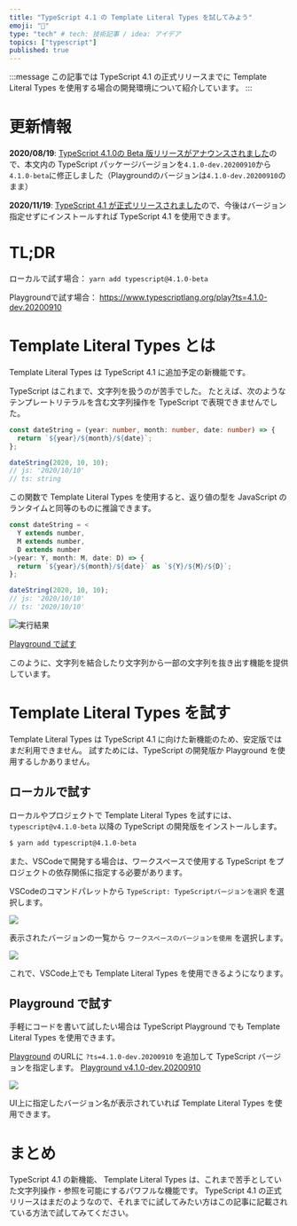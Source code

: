 ```yaml
---
title: "TypeScript 4.1 の Template Literal Types を試してみよう"
emoji: "🍬"
type: "tech" # tech: 技術記事 / idea: アイデア
topics: ["typescript"]
published: true
---
```


:::message
この記事では TypeScript 4.1 の正式リリースまでに Template Literal Types を使用する場合の開発環境について紹介しています。
:::

# 更新情報

**2020/08/19**: [TypeScript 4.1.0の Beta 版リリースがアナウンスされました](https://devblogs.microsoft.com/typescript/announcing-typescript-4-1-beta/)ので、本文内の TypeScript パッケージバージョンを`4.1.0-dev.20200910`から`4.1.0-beta`に修正しました（Playgroundのバージョンは`4.1.0-dev.20200910`のまま）

**2020/11/19**: [TypeScript 4.1 が正式リリースされました](https://devblogs.microsoft.com/typescript/announcing-typescript-4-1/)ので、今後はバージョン指定せずにインストールすれば TypeScript 4.1 を使用できます。

# TL;DR

ローカルで試す場合：
`yarn add typescript@4.1.0-beta`

Playgroundで試す場合：
https://www.typescriptlang.org/play?ts=4.1.0-dev.20200910


# Template Literal Types とは

Template Literal Types は TypeScript 4.1 に追加予定の新機能です。

TypeScript はこれまで、文字列を扱うのが苦手でした。
たとえば、次のようなテンプレートリテラルを含む文字列操作を TypeScript で表現できませんでした。

```ts
const dateString = (year: number, month: number, date: number) => {
  return `${year}/${month}/${date}`;
};

dateString(2020, 10, 10);
// js: '2020/10/10'
// ts: string
```

この関数で Template Literal Types を使用すると、返り値の型を JavaScript のランタイムと同等のものに推論できます。

```ts
const dateString = <
  Y extends number,
  M extends number,
  D extends number
>(year: Y, month: M, date: D) => {
  return `${year}/${month}/${date}` as `${Y}/${M}/${D}`;
};

dateString(2020, 10, 10);
// js: '2020/10/10'
// ts: '2020/10/10'
```

![実行結果](https://storage.googleapis.com/zenn-user-upload/w2p4i4hra6pe39j7ksx9aj6n8or9)

[Playground で試す](https://www.typescriptlang.org/play?ts=4.1.0-dev.20200910#code/MYewdgzgLgBAJgQygUwMpQE4EswHMYC8MAPALABQMMAmjMgB4phwQxgCuAtgEbIYA0FKgFk6jZM1YcefQZRgARMUxZsuvDBQB8ACgCeyBBgBcNfjE7goAC1PDziFKYUBKQlpgBvITAzIo7BhgMAAGACSeBkYAvgD0EZZgNnERjsjRITAIrOGe1CmewgUKGQDcFNHl5BRp6Nh4OgBMAAwt5gCMzR3NLqVAA)

このように、文字列を結合したり文字列から一部の文字列を抜き出す機能を提供しています。

# Template Literal Types を試す

Template Literal Types は TypeScript 4.1 に向けた新機能のため、安定版ではまだ利用できません。
試すためには、TypeScript の開発版か Playground を使用するしかありません。

## ローカルで試す

ローカルやプロジェクトで Template Literal Types を試すには、 `typescript@v4.1.0-beta` 以降の TypeScript の開発版をインストールします。

```sh
$ yarn add typescript@4.1.0-beta
```

また、VSCodeで開発する場合は、ワークスペースで使用する TypeScript をプロジェクトの依存関係に指定する必要があります。

VSCodeのコマンドパレットから `TypeScript: TypeScriptバージョンを選択` を選択します。

![](https://storage.googleapis.com/zenn-user-upload/e8eyvz92jmuwk1h1dtz09ckf49tk)

表示されたバージョンの一覧から `ワークスペースのバージョンを使用` を選択します。

![](https://storage.googleapis.com/zenn-user-upload/i04t5cipii9nfw2fnvwtiro4txvt)

これで、VSCode上でも Template Literal Types を使用できるようになります。

## Playground で試す

手軽にコードを書いて試したい場合は TypeScript Playground でも Template Literal Types を使用できます。

[Playground](https://www.typescriptlang.org/play) のURLに `?ts=4.1.0-dev.20200910` を追加して TypeScript バージョンを指定します。
[Playground v4.1.0-dev.20200910](https://www.typescriptlang.org/play?ts=4.1.0-dev.20200910)

![](https://storage.googleapis.com/zenn-user-upload/zmnf6akejfiwc7nnc10ajjzw3c9c)

UI上に指定したバージョン名が表示されていれば Template Literal Types を使用できます。

# まとめ

TypeScript 4.1 の新機能、 Template Literal Types は、これまで苦手としていた文字列操作・参照を可能にするパワフルな機能です。
TypeScript 4.1 の正式リリースはまだのようなので、それまでに試してみたい方はこの記事に記載されている方法で試してみてください。
